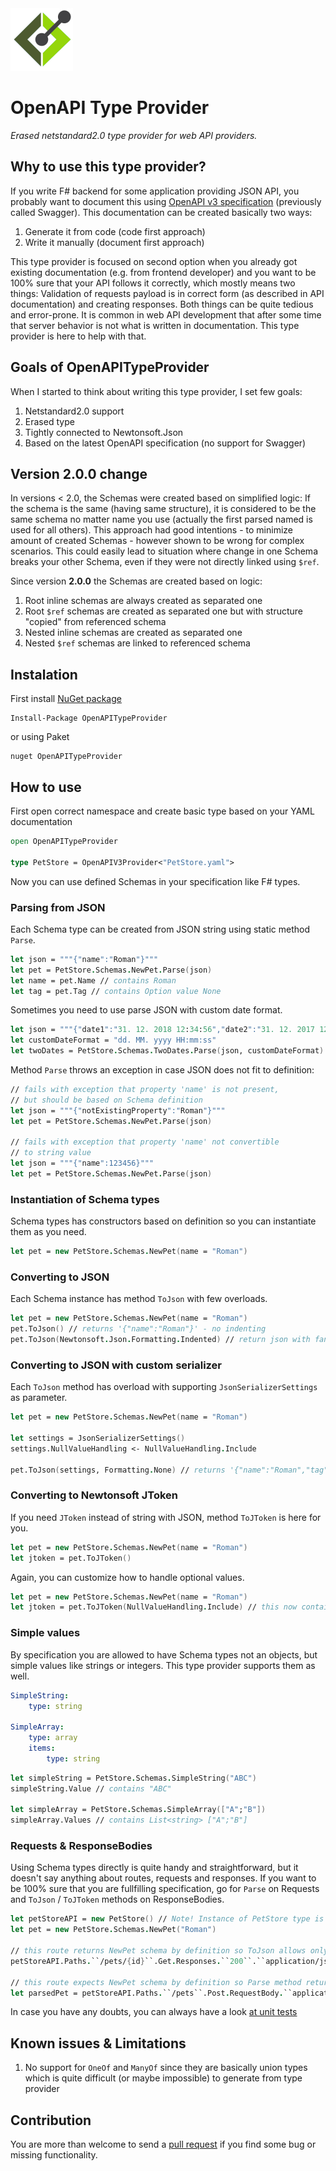 <img src="https://github.com/Dzoukr/OpenAPITypeProvider/raw/master/logo.jpg" alt="drawing" width="100px"/>


# OpenAPI Type Provider
*Erased netstandard2.0 type provider for web API providers.*

## Why to use this type provider?
If you write F# backend for some application providing JSON API, you probably want to document this using [OpenAPI v3 specification](https://www.openapis.org/) (previously called Swagger). This documentation can be created basically two ways:

1) Generate it from code (code first approach)
2) Write it manually (document first approach)

This type provider is focused on second option when you already got existing documentation (e.g. from frontend developer) and you want to be 100% sure that your API follows it correctly, which mostly means two things: Validation of requests payload is in correct form (as described in API documentation) and creating responses. Both things can be quite tedious and error-prone. It is common in web API development that after some time that server behavior is not what is written in documentation. This type provider is here to help with that.

## Goals of OpenAPITypeProvider
When I started to think about writing this type provider, I set few goals:

1. Netstandard2.0 support
2. Erased type
3. Tightly connected to Newtonsoft.Json
4. Based on the latest OpenAPI specification (no support for Swagger)

## Version 2.0.0 change
In versions < 2.0, the Schemas were created based on simplified logic: If the schema is the same (having same structure), it is considered to be the same schema no matter name you use (actually the first parsed named is used for all others). This approach had good intentions - to minimize amount of created Schemas - however shown to be wrong for complex scenarios. This could easily lead to situation where change in one Schema breaks your other Schema, even if they were not directly linked using `$ref`.

Since version **2.0.0** the Schemas are created based on logic:
1. Root inline schemas are always created as separated one
2. Root `$ref` schemas are created as separated one but with structure "copied" from referenced schema
3. Nested inline schemas are created as separated one
4. Nested `$ref` schemas are linked to referenced schema

## Instalation

First install [NuGet package](https://www.nuget.org/packages/OpenAPITypeProvider/)

    Install-Package OpenAPITypeProvider

or using Paket

    nuget OpenAPITypeProvider

## How to use

First open correct namespace and create basic type based on your YAML documentation

```fsharp
open OpenAPITypeProvider

type PetStore = OpenAPIV3Provider<"PetStore.yaml">
```

Now you can use defined Schemas in your specification like F# types.

### Parsing from JSON

Each Schema type can be created from JSON string using static method `Parse`.

```fsharp
let json = """{"name":"Roman"}"""
let pet = PetStore.Schemas.NewPet.Parse(json)
let name = pet.Name // contains Roman
let tag = pet.Tag // contains Option value None
```

Sometimes you need to use parse JSON with custom date format.

```fsharp
let json = """{"date1":"31. 12. 2018 12:34:56","date2":"31. 12. 2017 12:34:56"}"""
let customDateFormat = "dd. MM. yyyy HH:mm:ss"
let twoDates = PetStore.Schemas.TwoDates.Parse(json, customDateFormat)
```

Method `Parse` throws an exception in case JSON does not fit to definition:

```fsharp
// fails with exception that property 'name' is not present,
// but should be based on Schema definition
let json = """{"notExistingProperty":"Roman"}"""
let pet = PetStore.Schemas.NewPet.Parse(json) 

// fails with exception that property 'name' not convertible
// to string value
let json = """{"name":123456}"""
let pet = PetStore.Schemas.NewPet.Parse(json) 
```

### Instantiation of Schema types

Schema types has constructors based on definition so you can instantiate them as you need.

```fsharp
let pet = new PetStore.Schemas.NewPet(name = "Roman")
```

### Converting to JSON

Each Schema instance has method `ToJson` with few overloads.

```fsharp
let pet = new PetStore.Schemas.NewPet(name = "Roman")
pet.ToJson() // returns '{"name":"Roman"}' - no indenting
pet.ToJson(Newtonsoft.Json.Formatting.Indented) // return json with fancy formatting
```

### Converting to JSON with custom serializer

Each `ToJson` method has overload with supporting `JsonSerializerSettings` as parameter.

```fsharp
let pet = new PetStore.Schemas.NewPet(name = "Roman")

let settings = JsonSerializerSettings()
settings.NullValueHandling <- NullValueHandling.Include

pet.ToJson(settings, Formatting.None) // returns '{"name":"Roman","tag":null}'
```

### Converting to Newtonsoft JToken

If you need `JToken` instead of string with JSON, method `ToJToken` is here for you.

```fsharp
let pet = new PetStore.Schemas.NewPet(name = "Roman")
let jtoken = pet.ToJToken()
```

Again, you can customize how to handle optional values.

```fsharp
let pet = new PetStore.Schemas.NewPet(name = "Roman")
let jtoken = pet.ToJToken(NullValueHandling.Include) // this now contains JNull value inside JObject
```

### Simple values

By specification you are allowed to have Schema types not an objects, but simple values like strings or integers. This type provider supports them as well.

```yaml
SimpleString:
    type: string    
    
SimpleArray:
    type: array
    items:
        type: string
```

```fsharp
let simpleString = PetStore.Schemas.SimpleString("ABC")
simpleString.Value // contains "ABC"

let simpleArray = PetStore.Schemas.SimpleArray(["A";"B"])
simpleArray.Values // contains List<string> ["A";"B"]
```

### Requests & ResponseBodies

Using Schema types directly is quite handy and straightforward, but it doesn't say anything about routes, requests and responses. If you want to be 100% sure that you are fullfilling specification, go for `Parse` on Requests and `ToJson` / `ToJToken` methods on ResponseBodies.

```fsharp
let petStoreAPI = new PetStore() // Note! Instance of PetStore type is needed here.
let pet = new PetStore.Schemas.NewPet("Roman")

// this route returns NewPet schema by definition so ToJson allows only NewPet schema as parameter
petStoreAPI.Paths.``/pets/{id}``.Get.Responses.``200``.``application/json``.ToJson(pet)

// this route expects NewPet schema by definition so Parse method returns NewPet
let parsedPet = petStoreAPI.Paths.``/pets``.Post.RequestBody.``application/json``.Parse(jsonFromRequest)
```

In case you have any doubts, you can always have a look [at unit tests](https://github.com/Dzoukr/OpenAPITypeProvider/blob/master/tests/OpenAPITypeProvider.Tests/BasicTests.fs)

## Known issues & Limitations
1. No support for `OneOf` and `ManyOf` since they are basically union types which is quite difficult (or maybe impossible) to generate from type provider

## Contribution

You are more than welcome to send a [pull request](https://github.com/Dzoukr/OpenAPITypeProvider/pulls) if you find some bug or missing functionality.
